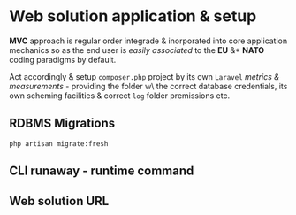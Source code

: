 # Web solution application & setup

**MVC** approach is regular order integrade & inorporated into core application
mechanics so as the end user is *easily associated* to the **EU** &* **NATO**
coding paradigms by default.

Act accordingly & setup `composer.php` project by its own `Laravel` *metrics &
measurements* - providing the folder w\ the correct database credentials, its
own scheming facilities & correct `log` folder premissions etc.

## **RDBMS** Migrations

```shell
php artisan migrate:fresh
```

## **CLI** runaway - runtime command

## Web solution **URL**
